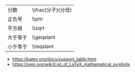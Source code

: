 | | |  
|---|---|
| 分数 | \\\frac{分子}{分母} |
| 正负号 | \\\pm |
| 平方根 | \\\sqrt |
| 大于等于 | \\\geqslant |
| 小于等于 | \\\leqslant |

* https://katex.org/docs/support_table.html
* https://oeis.org/wiki/List_of_LaTeX_mathematical_symbols

